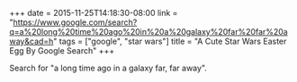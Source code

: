 +++
date = 2015-11-25T14:18:30-08:00
link = "https://www.google.com/search?q=a%20long%20time%20ago%20in%20a%20galaxy%20far%20far%20away&cad=h"
tags = ["google", "star wars"]
title = "A Cute Star Wars Easter Egg By Google Search"
+++

Search for "a long time ago in a galaxy far, far away".
